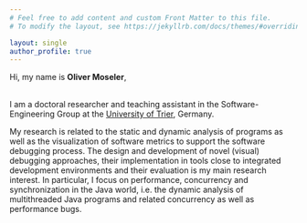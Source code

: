 ```yaml
---
# Feel free to add content and custom Front Matter to this file.
# To modify the layout, see https://jekyllrb.com/docs/themes/#overriding-theme-defaults

layout: single 
author_profile: true
---
```




Hi, my name is <b>Oliver Moseler</b>,<br/>
<br/>

I am a doctoral researcher and teaching assistant in the Software-Engineering Group at the <a href="https://www.st.uni-trier.de" target="_blank">University of Trier</a>, Germany.

My research is related to the static and dynamic analysis of programs as well as the visualization of software metrics to support the software debugging process.
The design and development of novel (visual) debugging approaches, their implementation in tools close to integrated development environments and their evaluation is my main research interest.
In particular, I focus on performance, concurrency and synchronization in the Java world, i.e. the dynamic analysis of multithreaded Java programs and related concurrency as well as performance bugs.



